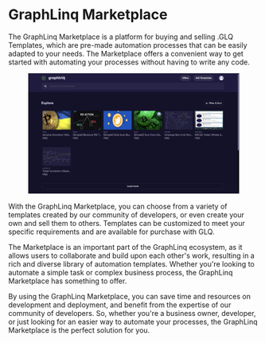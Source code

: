 # GraphLinq Marketplace

The GraphLinq Marketplace is a platform for buying and selling .GLQ Templates, which are pre-made automation processes that can be easily adapted to your needs. The Marketplace offers a convenient way to get started with automating your processes without having to write any code.

<figure><img src="../.gitbook/assets/Screenshot 2023-02-10 at 3.21.56 AM.png" alt=""><figcaption></figcaption></figure>

With the GraphLinq Marketplace, you can choose from a variety of templates created by our community of developers, or even create your own and sell them to others. Templates can be customized to meet your specific requirements and are available for purchase with  GLQ.

The Marketplace is an important part of the GraphLinq ecosystem, as it allows users to collaborate and build upon each other's work, resulting in a rich and diverse library of automation templates. Whether you're looking to automate a simple task or complex business process, the GraphLinq Marketplace has something to offer.

By using the GraphLinq Marketplace, you can save time and resources on development and deployment, and benefit from the expertise of our community of developers. So, whether you're a business owner, developer, or just looking for an easier way to automate your processes, the GraphLinq Marketplace is the perfect solution for you.
